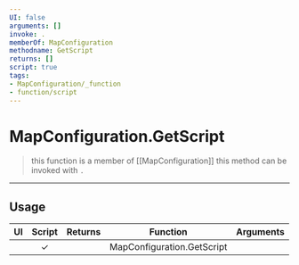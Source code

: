 ```yaml
---
UI: false
arguments: []
invoke: .
memberOf: MapConfiguration
methodname: GetScript
returns: []
script: true
tags:
- MapConfiguration/_function
- function/script
---
```

# MapConfiguration.GetScript
> this function is a member of [[MapConfiguration]]
> this method can be invoked with `.`
-----
## Usage
|  UI | Script | Returns | Function | Arguments |
|:---:|:------:|-------:|:--------:|:---------|
| |✓||MapConfiguration.GetScript||
